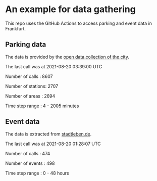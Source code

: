 # An example for data gathering

This repo uses the GitHub Actions to access parking and event data in Frankfurt.

## Parking data
The data is provided by the [open data collection of the city](https://www.offenedaten.frankfurt.de/).

The last call was at 2021-08-20 03:39:00 UTC

Number of calls   : 8607

Number of stations: 2707

Number of areas   : 2694

Time step range   :    4 - 2005 minutes


## Event data
The data is extracted from [stadtleben.de](https://stadtleben.de/frankfurt/).

The last call was at 2021-08-20 01:28:07 UTC

Number of calls   : 474

Number of events  : 498

Time step range   :   0 -  48 hours

